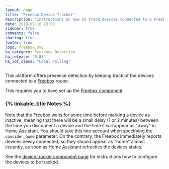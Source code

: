 ```yaml
---
layout: page
title: "Freebox Device Tracker"
description: "Instructions on how to track devices connected to a Freebox router into Home Assistant."
date: 2018-05-16 23:00
sidebar: true
comments: false
sharing: true
footer: true
logo: freebox.svg
ha_category: Presence Detection
ha_release: "0.83"
ha_iot_class: "Local Polling"
---
```



This platform offers presence detection by keeping track of the
devices connected to a [Freebox](http://www.free.fr/) router.

This requires you to have set up the [Freebox component](/components/freebox/)

### {% linkable_title Notes %}

Note that the Freebox waits for some time before marking a device as
inactive, meaning that there will be a small delay (1 or 2 minutes)
between the time you disconnect a device and the time it will appear
as "away" in Home Assistant. You should take this into account when specifying
the `consider_home` parameter.
On the contrary, the Freebox immediately reports devices newly connected, so
they should appear as "home" almost instantly, as soon as Home Assistant
refreshes the devices states.

See the [device tracker component page](/components/device_tracker/) for
instructions how to configure the devices to be tracked.

